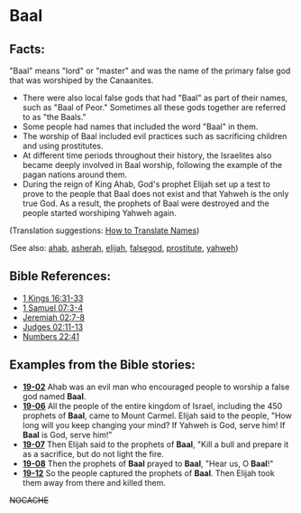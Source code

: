# Baal #

## Facts: ##

"Baal" means "lord" or "master" and was the name of the primary false god that was worshiped by the Canaanites.

* There were also local false gods that had "Baal" as part of their names, such as "Baal of Peor." Sometimes all these gods together are referred to as "the Baals."
* Some people had names that included the word "Baal" in them.
* The worship of Baal included evil practices such as sacrificing children and using prostitutes.
* At different time periods throughout their history, the Israelites also became deeply involved in Baal worship, following the example of the pagan nations around them.
* During the reign of King Ahab, God's prophet Elijah set up a test to prove to the people that Baal does not exist and that Yahweh is the only true God. As a result, the prophets of Baal were destroyed and the people started worshiping Yahweh again.

(Translation suggestions: [How to Translate Names](https://git.door43.org/Door43/en-ta-translate-vol1/src/master/content/translate_names.md)) 

(See also: [ahab](../other/ahab.md), [asherah](../other/asherah.md), [elijah](../other/elijah.md),  [falsegod](../kt/falsegod.md), [prostitute](../other/prostitute.md), [yahweh](../kt/yahweh.md))

## Bible References: ##

* [1 Kings 16:31-33](https://door43.org/en/bible/notes/1ki/16/31)
* [1 Samuel 07:3-4](https://door43.org/en/bible/notes/1sa/07/03)
* [Jeremiah 02:7-8](https://door43.org/en/bible/notes/jer/02/07)
* [Judges 02:11-13](https://door43.org/en/bible/notes/jdg/02/11)
* [Numbers 22:41](https://door43.org/en/bible/notes/num/22/41)

## Examples from the Bible stories: ##

* __[19-02](https://door43.org/en/obs/notes/frames/19-02)__ Ahab was an evil man who encouraged people to worship a false god named __Baal__.
* __[19-06](https://door43.org/en/obs/notes/frames/19-06)__ All the people of the entire kingdom of Israel, including the 450 prophets of __Baal__, came to Mount Carmel. Elijah said to the people, "How long will you keep changing your mind? If Yahweh is God, serve him! If __Baal__  is God, serve him!"
* __[19-07](https://door43.org/en/obs/notes/frames/19-07)__ Then Elijah said to the prophets of __Baal__, "Kill a bull and prepare it as a sacrifice, but do not light the fire.
* __[19-08](https://door43.org/en/obs/notes/frames/19-08)__ Then the prophets of __Baal__  prayed to __Baal__, "Hear us, O __Baal__!"
* __[19-12](https://door43.org/en/obs/notes/frames/19-12)__ So the people captured the prophets of __Baal__. Then Elijah took them away from there and killed them.

 


~~NOCACHE~~